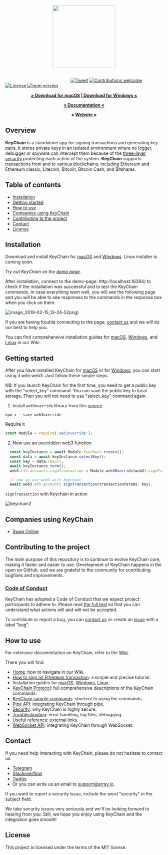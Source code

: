 <p align="center">
  <br>
  <img width="200" src="./img/logo2.png" alt="">
  <br>
  <br>
</p>

<link rel="stylesheet" type="text/css" href="https://stackpath.bootstrapcdn.com/bootstrap/4.2.1/css/bootstrap.min.css">

&nbsp;&nbsp;&nbsp;&nbsp;&nbsp;&nbsp;&nbsp;&nbsp;&nbsp;&nbsp;&nbsp;&nbsp;&nbsp;&nbsp;&nbsp;&nbsp;&nbsp;&nbsp;&nbsp;&nbsp;&nbsp;&nbsp;&nbsp;&nbsp;&nbsp;&nbsp;&nbsp;&nbsp;&nbsp;&nbsp;&nbsp;&nbsp;&nbsp;&nbsp;&nbsp;&nbsp;&nbsp;&nbsp;&nbsp;
&nbsp;&nbsp;&nbsp;&nbsp;&nbsp;&nbsp;&nbsp;&nbsp;&nbsp;&nbsp;&nbsp;&nbsp;&nbsp;[![Tweet](https://img.shields.io/twitter/url/http/shields.io.svg?style=social)](https://twitter.com/intent/tweet?text=A%20good,%20solid%20app%20to%20keep%20your%20keys%20safe.&url=https://keychain.array.io/&via=ProjectArray&hashtags=cybersecurity,private,cryptography,blockchain,app) [![Contributions welcome](https://img.shields.io/badge/contributions-welcome-orange.svg)](https://github.com/arrayio/array-io-keychain#contributing-to-the-project)
[![License](https://img.shields.io/badge/license-MIT-blue.svg)](https://github.com/arrayio/array-io-keychain/blob/master/LICENSE.md) [![npm version](https://badge.fury.io/js/web3override.svg)](https://badge.fury.io/js/web3override) 

<p align="center"><strong><a href="https://github.com/arrayio/array-io-keychain/releases/download/0.15/KeyChain.Installer.zip">» Download for macOS</a> <a href="https://github.com/arrayio/array-io-keychain/releases/download/0.13/keychain.msi">|  Download for Windows «</a></strong></p>

<p align="center"><strong><a href="https://avvrik.github.io/KeyChain/">» Documentation «</a></strong></p>

<p align="center"><strong><a href="https://keychain.array.io/">» Website «</a></strong></p>

## Overview

**KeyChain** is a standalone app for signing transactions and generating key pairs. It stores private keys in an isolated environment where no logger, debugger or spyware can intercept them because of the [three-layer security](https://github.com/arrayio/array-io-keychain/wiki/KeyChain-security#three-security-layers-of-keychain) protecting each action of the system.
**KeyChain** supports transactions from and to various blockchains, including Ethereum and Ethereum classic, Litecoin, Bitcoin, Bitcoin Cash, and Bitshares.

## Table of contents

- [Installation](#installation)
- [Getting started](#getting-started)
- [How to use](#how-to-use)
- [Companies using KeyChain](#companies-using-keychain)
- [Contributing to the project](#contributing-to-the-project)
- [Contact](#contact)
- [License](#license)

## Installation

Download and install KeyChain for [macOS](https://github.com/arrayio/array-io-keychain/releases/download/0.18/KeyChain.Installer.v18.zip) and [Windows](https://github.com/arrayio/array-io-keychain/releases/download/0.13/keychain.msi). Linux installer is coming soon.

*Try out KeyChain on the [demo page](https://arrayio.github.io/array-io-keychain/demo/).*

After installation, connect to the demo-page: http://localhost:16384/ to check if the installation was successful and to test the KeyChain commands. In case everything went well, you will see the following page and you will be able to see responses to the commands in the response box when you click on them.

![image_2019-02-15_13-24-52](https://user-images.githubusercontent.com/34011337/52852054-a6e52a00-3128-11e9-91aa-6eb8cfc64b1f.png)png)

If you are having trouble connecting to the page, [contact us](#contact) and we will do our best to help you.

You can find comprehensive installation guides for [macOS](https://github.com/arrayio/array-io-keychain/wiki/Installation-guide-for-macOS), [Windows](https://github.com/arrayio/array-io-keychain/wiki/Installation-guide-for-Windows), and [Linux](https://github.com/arrayio/array-io-keychain/wiki/Installation-guide-for-Linux) in our Wiki. 

## Getting started

After you have installed KeyChain for [macOS](https://github.com/arrayio/array-io-keychain/releases/download/0.18/KeyChain.Installer.v18.zip) or for [Windows](https://github.com/arrayio/array-io-keychain/releases/download/0.13/keychain.msi), you can start using it with web3. Just follow these simple steps.

NB: If you launch KeyChain for the first time, you need to get a public key with the "select_key" command. You can save the public key to local storage. Then you will not need to use "select_key" command again.

1. Install `web3override` library from this [source](https://www.npmjs.com/package/web3override).

```
npm i --save web3override
```

Require it 
```javascript
const Module = require('web3override'); 
```

2. Now use an overridden web3 function 

```javascript
  const keyInstance = await Module.Keychain.create();
  const data = await keyInstance.selectKey();
  const key = data.result;
  await keyInstance.term();
  web3.eth.accounts.signTransaction = Module.web3Override(web3).signTransaction;

  // now we use web3 with keychain
  await web3.eth.accounts.signTransaction(transactionParams, key);
```

`signTransaction` with Keychain in action

![keychain2](https://user-images.githubusercontent.com/34011337/52135027-f79f5200-2655-11e9-9718-6d47355fc0fb.gif)

## Companies using KeyChain

- [Swap Online](https://swap.online/)

## Contributing to the project

The main purpose of this repository is to continue to evolve KeyChain core, making it faster and easier to use. Development of KeyChain happens in the open on GitHub, and we are grateful to the community for contributing bugfixes and improvements. 

### [Code of Conduct](https://github.com/arrayio/array-io-keychain/blob/master/CODE_OF_CONDUCT.md)

KeyChain has adopted a Code of Conduct that we expect project participants to adhere to. Please read [the full text](https://github.com/arrayio/array-io-keychain/blob/master/CODE_OF_CONDUCT.md) so that you can understand what actions will and will not be accepted.

To contribute or report a bug, you can [contact us](#contact) or create an [issue](https://github.com/arrayio/array-io-keychain/issues/new) with a label "bug".

## How to use 

For extensive documentation on KeyChain, refer to the [Wiki](https://github.com/arrayio/array-io-keychain/wiki).

There you will find:

- [Home](https://github.com/arrayio/array-io-keychain/wiki): how to navigate in our Wiki. 
- [How to sign an Ethereum transaction](https://github.com/arrayio/array-io-keychain/wiki/How-to-sign-Ethereum-transaction-via-KeyChain): a simple and precise tutorial.
- Installation guides for [macOS](https://github.com/arrayio/array-io-keychain/wiki/Installation-guide-for-macOS), [Windows](https://github.com/arrayio/array-io-keychain/wiki/Installation-guide-for-Windows), [Linux](https://github.com/arrayio/array-io-keychain/wiki/Installation-guide-for-Linux).
- [KeyChain Protocol](https://github.com/arrayio/array-io-keychain/wiki/KeyChain-Protocol): full comprehensive descriptions of the KeyChain commands.
- [KeyChain sample commands](https://github.com/arrayio/array-io-keychain/wiki/KeyChain-sample-commands): shortcut to using the commands.
- [Pipe API](https://github.com/arrayio/array-io-keychain/wiki/Pipe-API): integrating KeyChain through pipe.
- [Security](https://github.com/arrayio/array-io-keychain/wiki/Security): why KeyChain is highly secure.
- [Troubleshooting](https://github.com/arrayio/array-io-keychain/wiki/Troubleshooting): error handling, log files, debugging.
- [Useful reference](https://github.com/arrayio/array-io-keychain/wiki/Useful-reference): external links.
- [WebSocket API](https://github.com/arrayio/array-io-keychain/wiki/WebSocket-API): integrating KeyChain through WebSocket.

## Contact

If you need help interacting with KeyChain, please do not hesitate to contact us:

- [Telegram](https://t.me/arrayio)
- [Stackoverflow](https://stackoverflow.com/users/10429540/array-io)
- [Twitter](https://twitter.com/ProjectArray)
- Or you can write us an email to support@array.io. 

If you want to report a security issue, include the word "security" in the subject field.

We take security issues very seriously and we'll be looking forward to hearing from you. Still, we hope you enjoy using KeyChain and the integration goes smooth! 

## License

This project is licensed under the terms of the MIT license.
